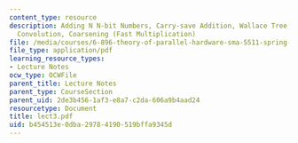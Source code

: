 ```yaml
---
content_type: resource
description: Adding N N-bit Numbers, Carry-save Addition, Wallace Tree, Integer Multiplication,
  Convolution, Coarsening (Fast Multiplication)
file: /media/courses/6-896-theory-of-parallel-hardware-sma-5511-spring-2004/b454513e0dba29784190519bffa9345d_lect3.pdf
file_type: application/pdf
learning_resource_types:
- Lecture Notes
ocw_type: OCWFile
parent_title: Lecture Notes
parent_type: CourseSection
parent_uid: 2de3b456-1af3-e8a7-c2da-606a9b4aad24
resourcetype: Document
title: lect3.pdf
uid: b454513e-0dba-2978-4190-519bffa9345d
---
```

